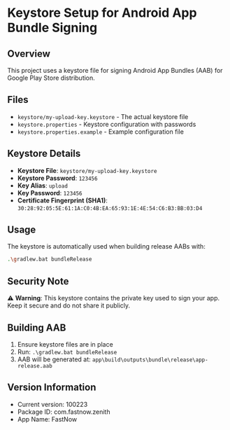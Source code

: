 # Keystore Setup for Android App Bundle Signing

## Overview
This project uses a keystore file for signing Android App Bundles (AAB) for Google Play Store distribution.

## Files
- `keystore/my-upload-key.keystore` - The actual keystore file
- `keystore.properties` - Keystore configuration with passwords
- `keystore.properties.example` - Example configuration file

## Keystore Details
- **Keystore File**: `keystore/my-upload-key.keystore`
- **Keystore Password**: `123456`
- **Key Alias**: `upload`
- **Key Password**: `123456`
- **Certificate Fingerprint (SHA1)**: `30:28:92:05:5E:61:1A:C0:4B:EA:65:93:1E:4E:54:C6:B3:BB:03:D4`

## Usage
The keystore is automatically used when building release AABs with:
```bash
.\gradlew.bat bundleRelease
```

## Security Note
⚠️ **Warning**: This keystore contains the private key used to sign your app. Keep it secure and do not share it publicly.

## Building AAB
1. Ensure keystore files are in place
2. Run: `.\gradlew.bat bundleRelease`
3. AAB will be generated at: `app\build\outputs\bundle\release\app-release.aab`

## Version Information
- Current version: 100223
- Package ID: com.fastnow.zenith
- App Name: FastNow
